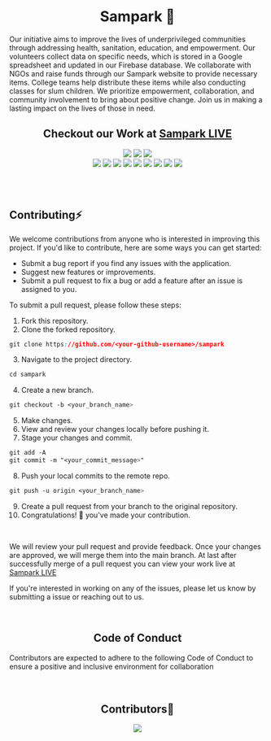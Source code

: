 <!----------------------Introduction Section---------------------->
<p align="center">
    <h1 align="center">Sampark 🙏</h2>
    <p>Our initiative aims to improve the lives of underprivileged communities through addressing health, sanitation, education, and empowerment. Our volunteers        collect data on specific needs, which is stored in a Google spreadsheet and updated in our Firebase database. We collaborate with NGOs and raise funds            through our Sampark website to provide necessary items. College teams help distribute these items while also conducting classes for slum children. We              prioritize empowerment, collaboration, and community involvement to bring about positive change. Join us in making a lasting impact on the lives of those in       need.</p>
    <h2 align="center" >Checkout our Work at  <a href="https://sampark-nine.vercel.app/">Sampark LIVE </a></h2>
    <div align="center">
<img src="https://forthebadge.com/images/badges/built-with-love.svg" />
<img src="https://forthebadge.com/images/badges/uses-brains.svg" />
<img src="https://forthebadge.com/images/badges/powered-by-responsibility.svg" />
  <br>
  <img src="https://img.shields.io/github/repo-size/Gaurav-Verma07/sampark?style=for-the-badge" />
  <img src="https://img.shields.io/github/issues-closed/Gaurav-Verma07/sampark?style=for-the-badge" />
  <img src="https://img.shields.io/github/issues/Gaurav-Verma07/sampark?style=for-the-badge" />
  <img src="https://img.shields.io/github/issues-pr/Gaurav-Verma07/sampark?style=for-the-badge" />
  <img src="https://img.shields.io/github/issues-pr-closed-raw/Gaurav-Verma07/sampark?style=for-the-badge" />
  <img src="https://img.shields.io/github/license/Gaurav-Verma07/sampark?style=for-the-badge" />
  <img src="https://img.shields.io/github/forks/Gaurav-Verma07/sampark?style=for-the-badge" />
  <img src="https://img.shields.io/github/contributors/Gaurav-Verma07/sampark?style=for-the-badge" />
  <img src="https://img.shields.io/github/stars/Gaurav-Verma07/sampark?style=for-the-badge" />
  </div>
</p>
<br>

<!-- ![Samplark Logo](https://github.com/Gaurav-Verma07/sampark/blob/main/public/sampark-logo-transparent.png?raw=true)-->
<!-- A social platform to connect NGOs and orphanage to potential social suppliers including schools and colleges. -->


<!----------------------Contribution Section---------------------->

<br>
<h2>Contributing⚡</h2>

We welcome contributions from anyone who is interested in improving this project. If you'd like to contribute, here are some ways you can get started:

- Submit a bug report if you find any issues with the application.
- Suggest new features or improvements.
- Submit a pull request to fix a bug or add a feature after an issue is assigned to you. 

To submit a pull request, please follow these steps:

1. Fork this repository.
2. Clone the forked repository.
```css
git clone https://github.com/<your-github-username>/sampark
```
3. Navigate to the project directory.
```py
cd sampark
```
4. Create a new branch.
```css
git checkout -b <your_branch_name>
```
5. Make changes.
6. View and review your changes locally before pushing it.
7. Stage your changes and commit.
```css
git add -A
git commit -m "<your_commit_message>"
```
8. Push your local commits to the remote repo.
```css
git push -u origin <your_branch_name>
```
9. Create a pull request from your branch to the original repository.
10. Congratulations! 🎉 you've made your contribution.
<br>

We will review your pull request and provide feedback. Once your changes are approved, we will merge them into the main branch.
At last after successfully merge of a pull request you can view your work live at <a href="https://sampark-nine.vercel.app/">Sampark LIVE </a>

If you're interested in working on any of the issues, please let us know by submitting a issue or reaching out to us.

<br>
<h2 align="center">Code of Conduct</h2>
Contributors are expected to adhere to the following Code of Conduct to ensure a positive and inclusive environment for collaboration
<br><br>
 
 <!----------------------Contributors Section---------------------->
 
<br>
 <h2 align="center">Contributors🎉</h2>
 <p align="center">
  <a href="https://github.com/Gaurav-Verma07/sampark/graphs/contributors">
  <img src="https://contrib.rocks/image?repo=Gaurav-Verma07/sampark" />
</a></p>
